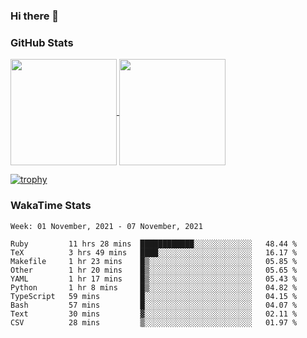 ### Hi there 👋

### GitHub Stats

<a href="https://github.com/anuraghazra/github-readme-stats">
  <img align="center" height="170px" src="https://github-readme-stats.vercel.app/api/top-langs/?username=tksfjt1024&layout=compact&count_private=true&show_icons=true&show_icons=true&theme=graywhite" />
</a>
<a href="https://github.com/anuraghazra/github-readme-stats">
  <img align="center" height="170px" src="https://github-readme-stats.vercel.app/api?username=tksfjt1024&count_private=true&show_icons=true&show_icons=true&theme=graywhite" />
</a>

[![trophy](https://github-profile-trophy.vercel.app/?username=tksfjt1024)](https://github.com/ryo-ma/github-profile-trophy)

### WakaTime Stats

<!--START_SECTION:waka-->
```text
Week: 01 November, 2021 - 07 November, 2021

Ruby         11 hrs 28 mins  ████████████░░░░░░░░░░░░░   48.44 % 
TeX          3 hrs 49 mins   ████░░░░░░░░░░░░░░░░░░░░░   16.17 % 
Makefile     1 hr 23 mins    █▒░░░░░░░░░░░░░░░░░░░░░░░   05.85 % 
Other        1 hr 20 mins    █▒░░░░░░░░░░░░░░░░░░░░░░░   05.65 % 
YAML         1 hr 17 mins    █▒░░░░░░░░░░░░░░░░░░░░░░░   05.43 % 
Python       1 hr 8 mins     █▒░░░░░░░░░░░░░░░░░░░░░░░   04.82 % 
TypeScript   59 mins         █░░░░░░░░░░░░░░░░░░░░░░░░   04.15 % 
Bash         57 mins         █░░░░░░░░░░░░░░░░░░░░░░░░   04.07 % 
Text         30 mins         ▓░░░░░░░░░░░░░░░░░░░░░░░░   02.11 % 
CSV          28 mins         ▒░░░░░░░░░░░░░░░░░░░░░░░░   01.97 % 
```
<!--END_SECTION:waka-->
